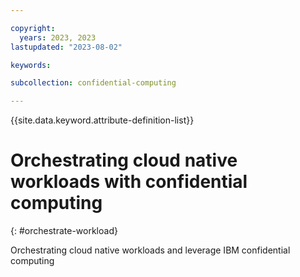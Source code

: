 ```yaml
---

copyright:
  years: 2023, 2023
lastupdated: "2023-08-02"

keywords: 

subcollection: confidential-computing

---
```


{{site.data.keyword.attribute-definition-list}}

# Orchestrating cloud native workloads with confidential computing 
{: #orchestrate-workload}

Orchestrating cloud native workloads and leverage IBM confidential computing 


